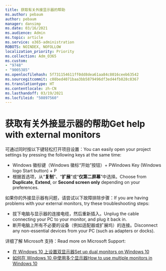 ```yaml
---
title: 获取有关外接显示器的帮助
ms.author: pebaum
author: pebaum
manager: dansimp
ms.date: 03/16/2021
ms.audience: Admin
ms.topic: article
ms.service: o365-administration
ROBOTS: NOINDEX, NOFOLLOW
localization_priority: Priority
ms.collection: Adm_O365
ms.custom:
- "9748"
- "9005385"
ms.openlocfilehash: 5f731154611ff0dd8dea61aa84c8016ceeb63542
ms.sourcegitcommit: c08bed4071baa3bb5879496df3ed44fb828c8367
ms.translationtype: HT
ms.contentlocale: zh-CN
ms.lasthandoff: 03/19/2021
ms.locfileid: "50897560"
---
```

# <a name="get-help-with-external-monitors"></a><span data-ttu-id="6e70e-102">获取有关外接显示器的帮助</span><span class="sxs-lookup"><span data-stu-id="6e70e-102">Get help with external monitors</span></span>

<span data-ttu-id="6e70e-103">可通过同时按以下键轻松打开项目设置：</span><span class="sxs-lookup"><span data-stu-id="6e70e-103">You can easily open your project settings by pressing the following keys at the same time:</span></span>

- <span data-ttu-id="6e70e-104">Windows 徽标键（Windows 徽标“开始”按钮）+ P</span><span class="sxs-lookup"><span data-stu-id="6e70e-104">Windows Key (Windows logo Start button) + P</span></span>
- <span data-ttu-id="6e70e-105">根据首选项，从“**复制**”、“**扩展**”或“**仅第二屏幕**”中选择。</span><span class="sxs-lookup"><span data-stu-id="6e70e-105">Choose from **Duplicate**, **Extend**, or **Second screen only** depending on your preferences.</span></span>

<span data-ttu-id="6e70e-106">如果你的外接显示器有问题，请尝试以下故障排除步骤：</span><span class="sxs-lookup"><span data-stu-id="6e70e-106">If you are having problems with your external monitors, try these troubleshooting steps:</span></span>

- <span data-ttu-id="6e70e-107">拔下电脑与显示器的连接电缆，然后重新插入。</span><span class="sxs-lookup"><span data-stu-id="6e70e-107">Unplug the cable connecting your PC to your monitor, and plug it back in.</span></span>
- <span data-ttu-id="6e70e-108">断开电脑上所有不必要的设备（例如适配器或扩展坞）的连接。</span><span class="sxs-lookup"><span data-stu-id="6e70e-108">Disconnect any non-essential devices from your PC (such as adapters or docks).</span></span>

<span data-ttu-id="6e70e-109">详细了解 Microsoft 支持：</span><span class="sxs-lookup"><span data-stu-id="6e70e-109">Read more on Microsoft Support:</span></span>

- [<span data-ttu-id="6e70e-110">在 Windows 10 上设置双显示器</span><span class="sxs-lookup"><span data-stu-id="6e70e-110">Set up dual monitors on Windows 10</span></span>](https://support.microsoft.com/windows/set-up-dual-monitors-on-windows-10-3d5c15dc-cc63-d850-aeb6-b41778147554)
- [<span data-ttu-id="6e70e-111">如何在 Windows 10 中使用多个显示器</span><span class="sxs-lookup"><span data-stu-id="6e70e-111">How to use multiple monitors in Windows 10</span></span>](https://support.microsoft.com/windows/how-to-use-multiple-monitors-in-windows-10-329c6962-5a4d-b481-7baa-bec9671f728a)


